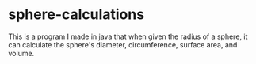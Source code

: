 # sphere-calculations
This is a program I made in java that when given the radius of a sphere, it can calculate the sphere's diameter, circumference, surface area, and volume.
